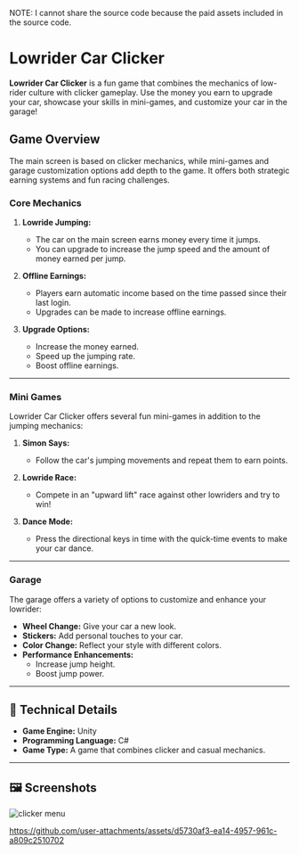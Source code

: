 NOTE: I cannot share the source code because the paid assets included in the source code.
# Lowrider Car Clicker

**Lowrider Car Clicker** is a fun game that combines the mechanics of low-rider culture with clicker gameplay. Use the money you earn to upgrade your car, showcase your skills in mini-games, and customize your car in the garage!

## Game Overview

The main screen is based on clicker mechanics, while mini-games and garage customization options add depth to the game. It offers both strategic earning systems and fun racing challenges.

### Core Mechanics

1. **Lowride Jumping:**  
   - The car on the main screen earns money every time it jumps.  
   - You can upgrade to increase the jump speed and the amount of money earned per jump.  

2. **Offline Earnings:**  
   - Players earn automatic income based on the time passed since their last login.  
   - Upgrades can be made to increase offline earnings.  

3. **Upgrade Options:**  
   - Increase the money earned.  
   - Speed up the jumping rate.  
   - Boost offline earnings.

---

### Mini Games

Lowrider Car Clicker offers several fun mini-games in addition to the jumping mechanics:

1. **Simon Says:**  
   - Follow the car's jumping movements and repeat them to earn points.  

2. **Lowride Race:**  
   - Compete in an "upward lift" race against other lowriders and try to win!  

3. **Dance Mode:**  
   - Press the directional keys in time with the quick-time events to make your car dance.  

---

### Garage

The garage offers a variety of options to customize and enhance your lowrider:  
- **Wheel Change:** Give your car a new look.  
- **Stickers:** Add personal touches to your car.  
- **Color Change:** Reflect your style with different colors.  
- **Performance Enhancements:**  
  - Increase jump height.  
  - Boost jump power.  

---

## 🔧 Technical Details  

- **Game Engine:** Unity  
- **Programming Language:** C#  
- **Game Type:** A game that combines clicker and casual mechanics.

---

## 🖼️ Screenshots

![clicker menu](https://github.com/user-attachments/assets/8bb27b8a-ca9a-48d6-bfde-723de817f55f)    

https://github.com/user-attachments/assets/d5730af3-ea14-4957-961c-a809c2510702



